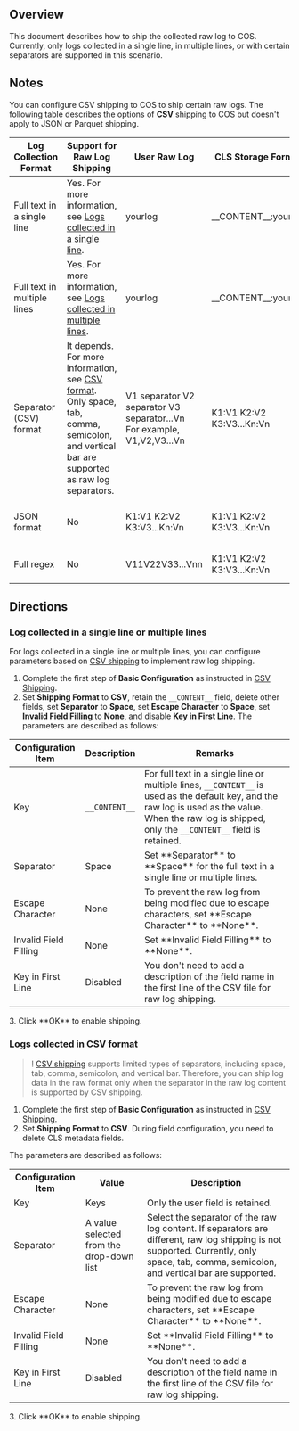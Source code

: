 ## Overview

This document describes how to ship the collected raw log to COS. Currently, only logs collected in a single line, in multiple lines, or with certain separators are supported in this scenario.

## Notes

You can configure CSV shipping to COS to ship certain raw logs. The following table describes the options of **CSV** shipping to COS but doesn't apply to JSON or Parquet shipping.


| Log Collection Format      | Support for Raw Log Shipping     | User Raw Log    |CLS Storage Format      | Format for Shipping to COS                    |
| ----------------- | ------------------------------------- |----------------- | ------------------------------------- | ------------------------------------- |
| Full text in a single line          | Yes. For more information, see [Logs collected in a single line](#1). | yourlog | \_\_CONTENT\_\_:yourlog | yourlog  |
| Full text in multiple lines          | Yes. For more information, see [Logs collected in multiple lines](#1).  |yourlog|\_\_CONTENT\_\_:yourlog| yourlog  |
| Separator (CSV) format | It depends. For more information, see [CSV format](#2). Only space, tab, comma, semicolon, and vertical bar are supported as raw log separators. | V1 separator V2 separator V3 separator...Vn </br>For example, V1,V2,V3...Vn|K1:V1 K2:V2 K3:V3...Kn:Vn | V1 separator V2 separator V3 separator...Vn  </br>For example, V1,V2,V3...Vn|
| JSON format         | No | K1:V1 K2:V2 K3:V3...Kn:Vn|  K1:V1 K2:V2 K3:V3...Kn:Vn | V1,V2,V3...Vn differs from the original JSON. |
| Full regex          | No  | V11V22V33...Vnn  |  K1:V1 K2:V2 K3:V3...Kn:Vn  |  V1,V2,V3...Vn differs from the raw log. |

<span id="1"></span>

## Directions
### Log collected in a single line or multiple lines

For logs collected in a single line or multiple lines, you can configure parameters based on [CSV shipping](https://intl.cloud.tencent.com/document/product/614/31582) to implement raw log shipping.

1. Complete the first step of **Basic Configuration** as instructed in [CSV Shipping](https://intl.cloud.tencent.com/document/product/614/31582).  
2. Set **Shipping Format** to **CSV**, retain the `__CONTENT__` field, delete other fields, set **Separator** to **Space**, set **Escape Character** to **Space**, set **Invalid Field Filling** to **None**, and disable **Key in First Line**.
The parameters are described as follows:
<table>
<thead>
<tr><th>Configuration Item</th><th>Description</th><th>Remarks</th></tr>
</thead>
<tbody><tr>
<td>Key</td>
<td><code>__CONTENT__</code></td>
<td>For full text in a single line or multiple lines, <code>__CONTENT__</code> is used as the default key, and the raw log is used as the value. When the raw log is shipped, only the <code>__CONTENT__</code> field is retained.</td>
</tr>
<tr>
<td>Separator</td>
<td>Space</td>
<td>Set **Separator** to **Space** for the full text in a single line or multiple lines.</td>
</tr>
<tr>
<td>Escape Character</td>
<td>None</td>
<td>To prevent the raw log from being modified due to escape characters, set **Escape Character** to **None**.</td>
</tr>
<tr>
<td>Invalid Field Filling</td>
<td>None</td>
<td>Set **Invalid Field Filling** to **None**.</td>
</tr>
<tr>
<td>Key in First Line</td>
<td>Disabled</td>
<td>You don't need to add a description of the field name in the first line of the CSV file for raw log shipping.</td>
</tr>
</tbody></table>
3. Click **OK** to enable shipping.  


<span id="2"></span>
### Logs collected in CSV format

>! [CSV shipping](https://intl.cloud.tencent.com/document/product/614/31582) supports limited types of separators, including space, tab, comma, semicolon, and vertical bar. Therefore, you can ship log data in the raw format only when the separator in the raw log content is supported by CSV shipping.  
>

1. Complete the first step of **Basic Configuration** as instructed in [CSV Shipping](https://intl.cloud.tencent.com/document/product/614/31582).  
2. Set **Shipping Format** to **CSV**. During field configuration, you need to delete CLS metadata fields. 

The parameters are described as follows:  
<table>
   <tr>
      <th>Configuration Item</th>
      <th>Value</th>
      <th>Description</th>
   </tr>
   <tr>
      <td>Key</td>
      <td>Keys</td>
      <td>Only the user field is retained.</td>
   </tr>
   <tr>
      <td>Separator</td>
      <td>A value selected from the drop-down list</td>
      <td>Select the separator of the raw log content. If separators are different, raw log shipping is not supported. Currently, only space, tab, comma, semicolon, and vertical bar are supported.</td>
   </tr>
   <tr>
      <td>Escape Character</td>
      <td>None</td>
      <td>To prevent the raw log from being modified due to escape characters, set **Escape Character** to **None**.</td>
   </tr>
   <tr>
      <td>Invalid Field Filling</td>
      <td>None</td>
      <td>Set **Invalid Field Filling** to **None**.</td>
   </tr>
   <tr>
      <td>Key in First Line</td>
      <td>Disabled</td>
      <td>You don't need to add a description of the field name in the first line of the CSV file for raw log shipping.</td>
   </tr>
</table>  
3. Click **OK** to enable shipping.  

